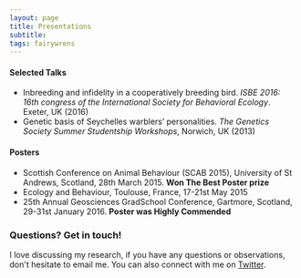 ```yaml
---
layout: page
title: Presentations
subtitle: 
tags: fairywrens
---
```


#### Selected Talks

- Inbreeding and infidelity in a cooperatively breeding bird. *ISBE 2016: 16th congress of the International Society for Behavioral Ecology*. Exeter, UK (2016)
- Genetic basis of Seychelles warblers’ personalities. *The Genetics Society Summer Studentship Workshops*, Norwich, UK (2013)

#### Posters

- Scottish Conference on Animal Behaviour (SCAB 2015), University of St Andrews, Scotland, 28th March 2015.  **Won The Best Poster prize**
- Ecology and Behaviour, Toulouse, France, 17-21st May 2015 
- 25th Annual Geosciences GradSchool Conference, Gartmore, Scotland, 29-31st January 2016. **Poster was Highly Commended**

### Questions? Get in touch!

I love discussing my research, if you have any questions or observations, don't hesitate to email me. You can also connect with me on [Twitter](https://twitter.com/AmidstScience).